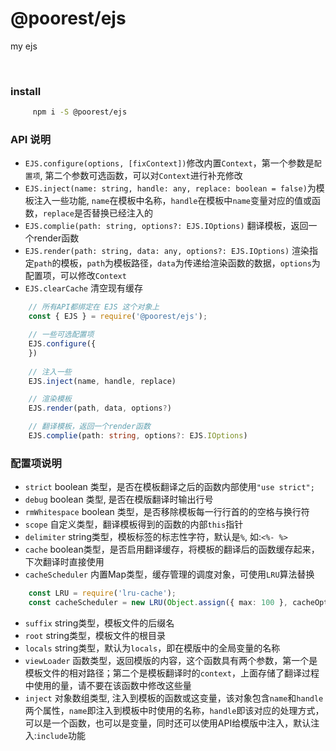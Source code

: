 # @poorest/ejs
my ejs

<br/>

### install

```sh
	 npm i -S @poorest/ejs
```

### API 说明
- `EJS.configure(options, [fixContext])`修改内置`Context`，第一个参数是`配置项`, 第二个参数可选函数，可以对`Context`进行补充修改
- `EJS.inject(name: string, handle: any, replace: boolean = false)`为模板注入一些功能, `name`在模板中名称，`handle`在模板中`name`变量对应的值或函数，`replace`是否替换已经注入的
- `EJS.complie(path: string, options?: EJS.IOptions)` 翻译模板，返回一个render函数
- `EJS.render(path: string, data: any, options?: EJS.IOptions)` 渲染指定`path`的模板，`path`为模板路径，`data`为传递给渲染函数的数据，`options`为配置项，可以修改`Context`
- `EJS.clearCache` 清空现有缓存

```ts
	// 所有API都绑定在 EJS 这个对象上 
	const { EJS } = require('@poorest/ejs');

	// 一些可选配置项
	EJS.configure({
	})
	
	// 注入一些
	EJS.inject(name, handle, replace)

	// 渲染模板
	EJS.render(path, data, options?)

	// 翻译模板，返回一个render函数
	EJS.complie(path: string, options?: EJS.IOptions)
```

### 配置项说明

- `strict` boolean 类型，是否在模板翻译之后的函数内部使用`"use strict";`
- `debug` boolean 类型, 是否在模版翻译时输出行号
- `rmWhitespace` boolean 类型，是否移除模板每一行行首的的空格与换行符
- `scope` 自定义类型，翻译模板得到的函数的内部`this`指针
- `delimiter` string类型，模板标签的标志性字符，默认是`%`, 如:`<%- %>`
- `cache` boolean类型，是否启用翻译缓存，将模板的翻译后的函数缓存起来，下次翻译时直接使用
- `cacheScheduler` 内置Map类型，缓存管理的调度对象，可使用`LRU`算法替换
```ts
	const LRU = require('lru-cache');
    const cacheScheduler = new LRU(Object.assign({ max: 100 }, cacheOptions));
```
- `suffix` string类型，模板文件的后缀名
- `root` string类型，模板文件的根目录
- `locals` string类型，默认为`locals`，即在模版中的全局变量的名称
- `viewLoader` 函数类型，返回模版的内容，这个函数具有两个参数，第一个是模板文件的相对路径；第二个是模板翻译时的`context`，上面存储了翻译过程中使用的量，请不要在该函数中修改这些量
- `inject` 对象数组类型, 注入到模板的函数或这变量，该对象包含`name`和`handle`两个属性，`name`即注入到模板中时使用的名称，`handle`即该对应的处理方式，可以是一个函数，也可以是变量，同时还可以使用API给模版中注入，默认注入:`include`功能

